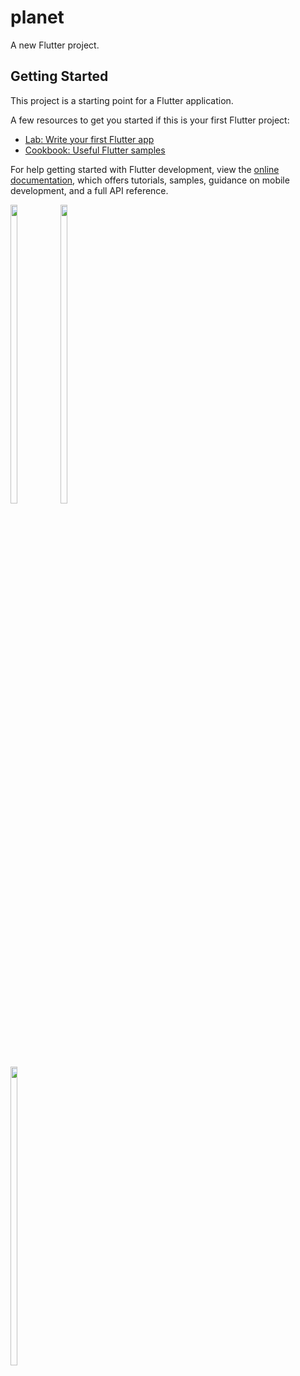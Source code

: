 # planet

A new Flutter project.

## Getting Started

This project is a starting point for a Flutter application.

A few resources to get you started if this is your first Flutter project:

- [Lab: Write your first Flutter app](https://docs.flutter.dev/get-started/codelab)
- [Cookbook: Useful Flutter samples](https://docs.flutter.dev/cookbook)

For help getting started with Flutter development, view the
[online documentation](https://docs.flutter.dev/), which offers tutorials,
samples, guidance on mobile development, and a full API reference.
<p>
<img src="https://user-images.githubusercontent.com/114207841/236617064-686bba94-ae79-48d2-ad0a-039164cd239e.jpg" width=15% height=35%>
<img src="https://user-images.githubusercontent.com/114207841/236617115-fead9265-6fb5-4868-9957-bf27cbb2abf7.jpg" width=15% height=35%>
</p>

<img src="https://user-images.githubusercontent.com/114207841/236617475-cf10e433-be4c-4975-87ae-4231f1618eba.mp4" width=15% height=35%>




